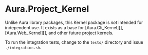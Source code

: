# Aura.Project_Kernel

Unlike Aura library packages, this Kernel package is *not* intended for
independent use. It exists as a base for [Aura.Cli_Kernel][],
[Aura.Web_Kernel][], and other future project kernels.

To run the integration tests, change to the `tests/` directory and issue `./integration.sh`.

